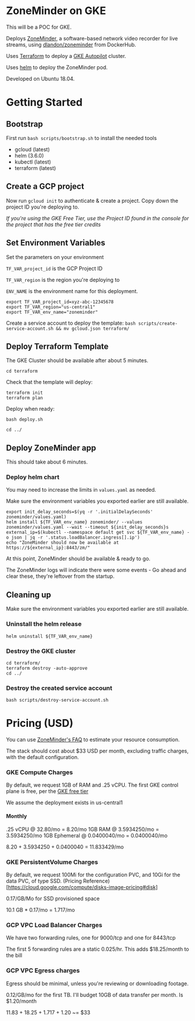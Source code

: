 # ZoneMinder on GKE

This will be a POC for GKE.

Deploys [ZoneMinder](https://zoneminder.com/), a software-based network video recorder for live streams, using [dlandon/zoneminder](https://hub.docker.com/r/dlandon/zoneminder) from DockerHub.

Uses [Terraform](https://www.terraform.io/) to deploy a [GKE Autopilot](https://cloud.google.com/blog/products/containers-kubernetes/introducing-gke-autopilot) cluster.

Uses [helm](https://helm.sh/) to deploy the ZoneMinder pod.

Developed on Ubuntu 18.04.

# Getting Started

## Bootstrap

First run `bash scripts/bootstrap.sh` to install the needed tools

* gcloud (latest)
* helm (3.6.0)
* kubectl (latest)
* terraform (latest)

## Create a GCP project

Now run `gcloud init` to authenticate & create a project.  Copy down the project ID you're deploying to.

_If you're using the GKE Free Tier, use the Project ID found in the console for the project that has the free tier credits_

## Set Environment Variables

Set the parameters on your environment

`TF_VAR_project_id` is the GCP Project ID

`TF_VAR_region` is the region you're deploying to

`ENV_NAME` is the environment name for this deployment.

```
export TF_VAR_project_id=xyz-abc-12345678
export TF_VAR_region="us-central1"
export TF_VAR_env_name="zoneminder"
```

Create a service account to deploy the template: `bash scripts/create-service-account.sh && mv gcloud.json terraform/`

## Deploy Terraform Template

The GKE Cluster should be available after about 5 minutes.

`cd terraform`

Check that the template will deploy:
```
terraform init
terraform plan
```

Deploy when ready:
```
bash deploy.sh
```

`cd ../`

## Deploy ZoneMinder app

This should take about 6 minutes.

### Deploy helm chart

You may need to increase the limits in `values.yaml` as needed.

Make sure the environment variables you exported earlier are still available.

```
export init_delay_seconds=$(yq -r '.initialDelaySeconds' zoneminder/values.yaml)
helm install ${TF_VAR_env_name} zoneminder/ --values zoneminder/values.yaml --wait --timeout ${init_delay_seconds}s
external_ip=$(kubectl --namespace default get svc ${TF_VAR_env_name} -o json | jq -r '.status.loadBalancer.ingress[].ip')
echo "ZoneMinder should now be available at https://${external_ip}:8443/zm/"
```

At this point, ZoneMinder should be available & ready to go.

The ZoneMinder logs will indicate there were some events - Go ahead and clear these, they're leftover from the startup.

## Cleaning up

Make sure the environment variables you exported earlier are still available.

### Uninstall the helm release

```
helm uninstall ${TF_VAR_env_name}
```

### Destroy the GKE cluster

```
cd terraform/
terraform destroy -auto-approve
cd ../
```

### Destroy the created service account

```
bash scripts/destroy-service-account.sh
```

# Pricing (USD)

You can use [ZoneMinder's FAQ](https://zoneminder.readthedocs.io/en/1.32.3/faq.html) to estimate your resource consumption.

The stack should cost about $33 USD per month, excluding traffic charges, with the default configuration.

### GKE Compute Charges

By default, we request 1GB of RAM and .25 vCPU.  The first GKE control plane is free, per the [GKE free tier](https://cloud.google.com/kubernetes-engine/pricing)

We assume the deployment exists in us-central1

#### Monthly

.25 vCPU @ 32.80/mo = 8.20/mo
1GB RAM @ 3.5934250/mo = 3.5934250/mo
1GB Ephemeral @ 0.0400040/mo = 0.0400040/mo

8.20 + 3.5934250 + 0.0400040 = 11.833429/mo

### GKE PersistentVolume Charges

By default, we request 100Mi for the configuration PVC, and 10Gi for the data PVC, of type SSD.  (Pricing Reference)[https://cloud.google.com/compute/disks-image-pricing#disk]

0.17/GB/Mo for SSD provisioned space

10.1 GB * 0.17/mo = 1.717/mo

### GCP VPC Load Balancer Charges

We have two forwarding rules, one for 9000/tcp and one for 8443/tcp

The first 5 forwarding rules are a static 0.025/hr.  This adds $18.25/month to the bill

### GCP VPC Egress charges

Egress should be minimal, unless you're reviewing or downloading footage.

0.12/GB/mo for the first TB.  I'll budget 10GB of data transfer per month.  Is $1.20/month

11.83 + 18.25 + 1.717 + 1.20 ~= $33